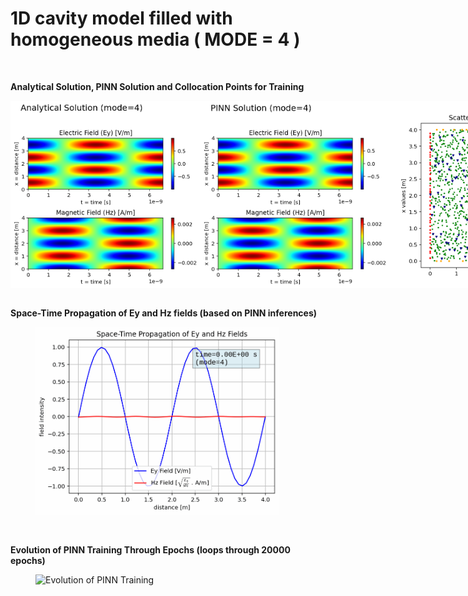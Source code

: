 # 1D cavity model filled with homogeneous media ( MODE = 4 )

<br>

**Analytical Solution, PINN Solution and Collocation Points for Training**
<div style="display: flex; justify-content: space-around;">
  <img src="Analytical_Solution.png" height="300" alt="Analytical Solution">
  <img src="PINN_Solution.png" height="300" alt="PINN Solution">
  <img src="Scatter_Plot.png" height="300" alt="Scatter Plot of Collocation Points">
</div>
<br>

**Space-Time Propagation of Ey and Hz fields (based on PINN inferences)**
<figure>
  <img src="space_time_propagation_eh.gif" height="300" alt="Space-Time Propagation">
</figure>
<br>

**Evolution of PINN Training Through Epochs (loops through 20000 epochs)**
<figure>
  <img src="1d_maxwell_pinn_animation_stacked.gif" width="800" alt="Evolution of PINN Training">
</figure>


